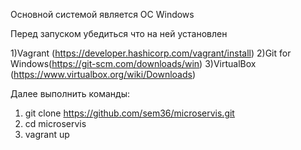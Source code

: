 Основной системой является OC Windows

Перед запуском убедиться что на ней установлен

1)Vagrant (https://developer.hashicorp.com/vagrant/install)
2)Git for Windows(https://git-scm.com/downloads/win)
3)VirtualBox (https://www.virtualbox.org/wiki/Downloads)

Далее выполнить команды:
1) git clone https://github.com/sem36/microservis.git
2) cd microservis
3) vagrant up